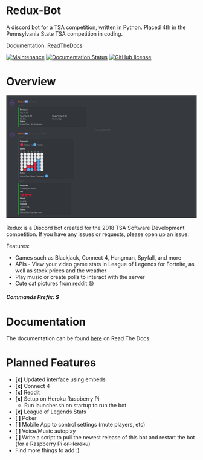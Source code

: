 # Redux-Bot
A discord bot for a TSA competition, written in Python.
Placed 4th in the Pennsylvania State TSA competition in coding.

Documentation: [ReadTheDocs](https://redux-bot.readthedocs.io/en/latest/)

[![Maintenance](https://img.shields.io/maintenance/yes/2017.svg)](https://GitHub.com/Naereen/StrapDown.js/graphs/commit-activity)
[![Documentation Status](https://readthedocs.org/projects/ansicolortags/badge/?version=latest)](http://ansicolortags.readthedocs.io/?badge=latest)
[![GitHub license](https://img.shields.io/github/license/Naereen/StrapDown.js.svg)](https://github.com/Naereen/StrapDown.js/blob/master/LICENSE)


# Overview
<img src="img/05.PNG" alt="A screencapture of some of the video game UIs">

Redux is a Discord bot created for the 2018 TSA Software Development competition. If you have any issues or requests, please open up an issue.

Features:
* Games such as Blackjack, Connect 4, Hangman, Spyfall, and more
* APIs - View your video game stats in League of Legends for Fortnite, as well as stock prices and the weather
* Play music or create polls to interact with the server
* Cute cat pictures from reddit :smile:

##### Commands Prefix: $

# Documentation
The documentation can be found [here](https://redux.mttsa.club) on Read The Docs.

# Planned Features
* **[x]** Updated interface using embeds
* **[x]** Connect 4
* **[x]** Reddit
* **[x]** Setup on ~~Heroku~~ Raspberry Pi
  * Run launcher.sh on startup to run the bot
* **[x]** League of Legends Stats
* **[ ]** Poker
* **[ ]** Mobile App to control settings (mute players, etc)
* **[ ]** Voice/Music autoplay
* **[ ]** Write a script to pull the newest release of this bot and restart the bot (for a Raspberry Pi ~~or Heroku~~)
* Find more things to add :)
